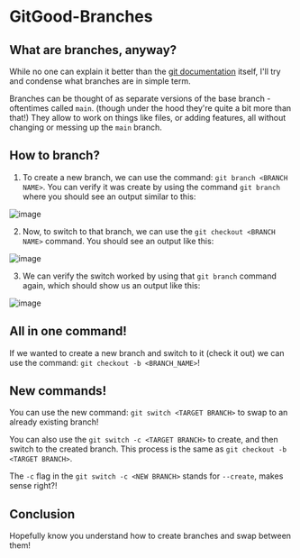 # GitGood-Branches


## What are branches, anyway?

While no one can explain it better than the [git documentation](https://git-scm.com/book/en/v2/Git-Branching-Branches-in-a-Nutshell) itself, I'll try and condense what branches are in simple term.

Branches can be thought of as separate versions of the base branch - oftentimes called `main`. (though under the hood they're quite a bit more than that!) They allow to work on things like files, or adding features, all without changing or messing up the `main` branch. 

## How to branch?

  1. To create a new branch, we can use the command: `git branch <BRANCH NAME>`. You can verify it was create by using the command `git branch` where you should see an output similar to this: 
  
  ![image](https://user-images.githubusercontent.com/114439245/220814519-333c2d98-ece7-4877-98e3-35337a0730a2.png)

  2. Now, to switch to that branch, we can use the `git checkout <BRANCH NAME>` command. You should see an output like this: 
  
  ![image](https://user-images.githubusercontent.com/114439245/220814600-8a1e6b5a-e553-40e6-9465-5a1da2385c3c.png)

  3. We can verify the switch worked by using that `git branch` command again, which should show us an output like this:
  
  ![image](https://user-images.githubusercontent.com/114439245/220814439-847be2b8-1d95-44d9-96c1-2cfe13769aeb.png)
  
## All in one command!

If we wanted to create a new branch and switch to it (check it out) we can use the command: `git checkout -b <BRANCH_NAME>`!
  
  
## New commands!

You can use the new command: `git switch <TARGET BRANCH>` to swap to an already existing branch!

You can also use the `git switch -c <TARGET BRANCH>` to create, and then switch to the created branch. This process is the same as `git checkout -b <TARGET BRANCH>`. 

The `-c` flag in the `git switch -c <NEW BRANCH>` stands for `--create`, makes sense right?!

## Conclusion

Hopefully know you understand how to create branches and swap between them!

